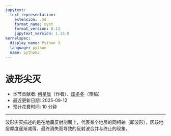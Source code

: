 ```yaml
---
jupytext:
  text_representation:
    extension: .md
    format_name: myst
    format_version: 0.13
    jupytext_version: 1.13.0
kernelspec:
  display_name: Python 3
  language: python
  name: python3
---
```


# 波形尖灭

- 本节贡献者: [何星辰](https://github.com/Chuan1937)（作者）、[田冬冬](https://me.seisman.info/)（审稿）
- 最近更新日期: 2025-09-12
- 预计花费时间: 10 分钟

---
波形尖灭描述的是在地震反射剖面上，代表某个地层的同相轴（即波形），因该地层厚度逐渐减薄、最终消失而导致的反射波合并与终止的现象。

